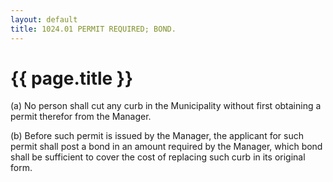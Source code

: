 ```yaml
---
layout: default 
title: 1024.01 PERMIT REQUIRED; BOND.
---
```


{{ page.title }}
================

​(a) No person shall cut any curb in the Municipality without first
obtaining a permit therefor from the Manager.

​(b) Before such permit is issued by the Manager, the applicant for such
permit shall post a bond in an amount required by the Manager, which
bond shall be sufficient to cover the cost of replacing such curb in its
original form.
